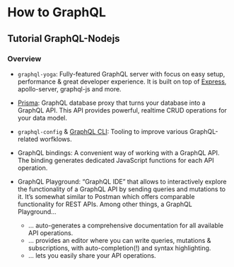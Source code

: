 # How to GraphQL 

## Tutorial GraphQL-Nodejs

### Overview

- `graphql-yoga`: Fully-featured GraphQL server with focus on easy setup, performance & great developer experience. It is built on top of [Express](https://expressjs.com/), apollo-server, graphql-js and more.
- [Prisma](https://www.prisma.io/): GraphQL database proxy that turns your database into a GraphQL API. This API provides powerful, realtime CRUD operations for your data model.
- `graphql-config` & [GraphQL CLI](https://github.com/graphql-cli/graphql-cli): Tooling to improve various GraphQL-related worfklows.
- GraphQL bindings: A convenient way of working with a GraphQL API. The binding generates dedicated JavaScript functions for each API operation.
- GraphQL Playground: “GraphQL IDE” that allows to interactively explore the functionality of a GraphQL API by sending queries and mutations to it. It’s somewhat similar to Postman which offers comparable functionality for REST APIs. Among other things, a GraphQL Playground…

    - … auto-generates a comprehensive documentation for all available API operations.
    - … provides an editor where you can write queries, mutations & subscriptions, with auto-completion(!) and syntax highlighting.
    - … lets you easily share your API operations.